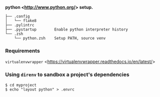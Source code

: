 **python <<http://www.python.org/>>  setup.**

    ├── .config
    │   └── flake8
    ├── .pylintrc
    ├── .pystartup	      Enable python interpreter history
    └── .zsh
        └── python.zsh    Setup PATH, source venv
        
### Requirements

`virtualenvwrapper` <<https://virtualenvwrapper.readthedocs.io/en/latest/>>

### Using `direnv` to sandbox a project's dependencies

    $ cd myproject
    $ echo "layout python" > .envrc
